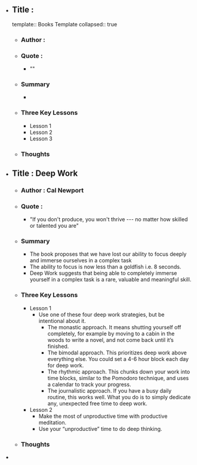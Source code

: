 - ## Title : 
  template:: Books Template
  collapsed:: true
	- ### Author :
	- ### Quote :
		- ""
	- ### Summary
		-
	- ### Three Key Lessons
		- Lesson 1
		- Lesson 2
		- Lesson 3
	- ### Thoughts
- ## Title : Deep Work
	- ### Author : Cal Newport
	- ### Quote :
		- "If you don't produce, you won't thrive --- no matter how skilled or talented you are"
	- ### Summary
		- The book proposes that we have lost our ability to focus deeply and immerse ourselves in a complex task
		- The ability to focus is now less than a goldfish i.e. 8 seconds.
		- Deep Work suggests that being able to completely immerse yourself in a complex task is a rare, valuable and meaningful skill.
	- ### Three Key Lessons
		- Lesson 1
			- Use one of these four deep work strategies, but be intentional about it.
				- The monastic approach. It means shutting yourself off completely, for example by moving to a cabin in the woods to write a novel, and not come back until it’s finished.
				- The bimodal approach. This prioritizes deep work above everything else. You could set a 4-6 hour block each day for deep work.
				- The rhythmic approach. This chunks down your work into time blocks, similar to the Pomodoro technique, and uses a calendar to track your progress.
				- The journalistic approach. If you have a busy daily routine, this works well. What you do is to simply dedicate any, unexpected free time to deep work.
		- Lesson 2
			- Make the most of unproductive time with productive meditation.
			- Use your “unproductive” time to do deep thinking.
	- ### Thoughts
-